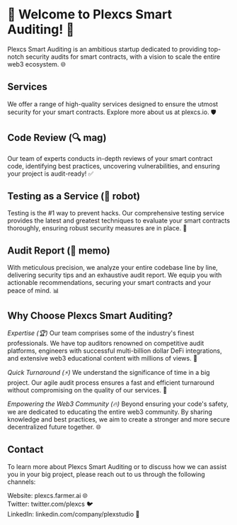 # 🚀 Welcome to Plexcs Smart Auditing! 🚀

Plexcs Smart Auditing is an ambitious startup dedicated to providing top-notch security audits for smart contracts, with a vision to scale the entire web3 ecosystem. 🌐

## Services
We offer a range of high-quality services designed to ensure the utmost security for your smart contracts. Explore more about us at plexcs.io. 🛡️

## Code Review (🔍 mag)
Our team of experts conducts in-depth reviews of your smart contract code, identifying best practices, uncovering vulnerabilities, and ensuring your project is audit-ready! ✅

## Testing as a Service (🤖 robot)
Testing is the #1 way to prevent hacks. Our comprehensive testing service provides the latest and greatest techniques to evaluate your smart contracts thoroughly, ensuring robust security measures are in place. 💪

## Audit Report (📝 memo)
With meticulous precision, we analyze your entire codebase line by line, delivering security tips and an exhaustive audit report. We equip you with actionable recommendations, securing your smart contracts and your peace of mind. 📊

## Why Choose Plexcs Smart Auditing?

*Expertise (🏆)*
Our team comprises some of the industry's finest professionals. We have top auditors renowned on competitive audit platforms, engineers with successful multi-billion dollar DeFi integrations, and extensive web3 educational content with millions of views. 🌟

*Quick Turnaround (⚡)*
We understand the significance of time in a big project. Our agile audit process ensures a fast and efficient turnaround without compromising on the quality of our services. 🔄

*Empowering the Web3 Community (🔥)*
Beyond ensuring your code's safety, we are dedicated to educating the entire web3 community. By sharing knowledge and best practices, we aim to create a stronger and more secure decentralized future together. 🌐

## Contact
To learn more about Plexcs Smart Auditing or to discuss how we can assist you in your big project, please reach out to us through the following channels:

Website: plexcs.farmer.ai 🌐
<br />
Twitter: twitter.com/plexcs 🐦
<br />
LinkedIn: linkedin.com/company/plexstudio 📎


